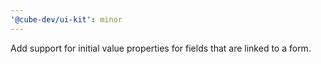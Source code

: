 ```yaml
---
'@cube-dev/ui-kit': minor
---
```


Add support for initial value properties for fields that are linked to a form.
